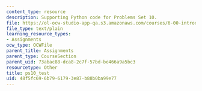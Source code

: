 ```yaml
---
content_type: resource
description: Supporting Python code for Problems Set 10.
file: https://ol-ocw-studio-app-qa.s3.amazonaws.com/courses/6-00-introduction-to-computer-science-and-programming-fall-2008/48f5fc696b7961793e87b88b0ba99e77_ps10_test.py
file_type: text/plain
learning_resource_types:
- Assignments
ocw_type: OCWFile
parent_title: Assignments
parent_type: CourseSection
parent_uid: 73abac88-dca8-2c7f-57bd-be466a9a5bc3
resourcetype: Other
title: ps10_test
uid: 48f5fc69-6b79-6179-3e87-b88b0ba99e77
---
```

